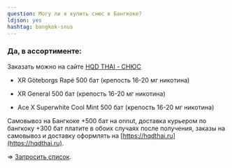 ```yaml
---
question: Могу ли я купить снюс в Бангкоке?
ldjson: yes
hashtag: bangkok-snus
---
```


### Да, в ассортименте:

Заказать можно на сайте [HQD THAI - СНЮС](https://hqdthai.ru/snyus/)


* XR Göteborgs Rapé 500 бат (крепость 16-20 мг никотина)

* XR General 500 бат (крепость 16-20 мг никотина)

* Ace X Superwhite Cool Mint 500 бат (крепость 16-20 мг никотина)

Самовывоз на Бангкоке +500 бат на onnut, доставка  курьером по бангкоку +300 бат платите в обоих случаях после получения, заказы на самовывоз и доставку  оформлять на [https://hqdthai.ru](https://hqdthai.ru).

=> [Запросить список](https://t.me/kolesnikov1988).
